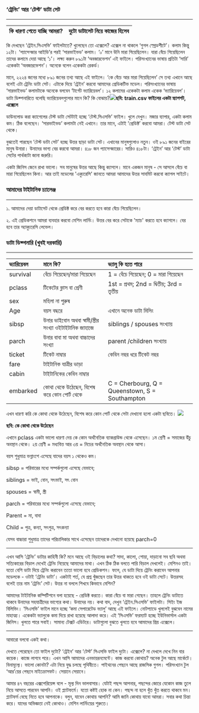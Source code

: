 ### ‘ট্রেনিং’ আর ‘টেস্ট’ ডাটা সেট

---

| কি ধারণা পেতে যাচ্ছি আমরা? | দুটো ডাটাসেট নিয়ে কাজের হিসেব |
| :--- | :--- |


কি দেখছেন ‘ট্রেইন.সিএসভি’ ফাইলটাতে? খুলেছেন তো এক্সেলে? এক্সেল না থাকলে ‘গুগল স্প্রেডশীটে’। কলাম কিন্তু ১২টা। ‘প্যাসেন্জার আইডি’র পরই ‘সারভাইভড’ কলাম। ‘০’ মানে উনি মারা গিয়েছিলেন। যারা বেঁচে গিয়েছিলেন তাদের কলামে দেয়া আছে ‘১’। লক্ষ্য করুন ৮৯১টা ‘অবজারভেশন’ এই ফাইলে। পরিসংখ্যানের ভাষায় প্রতিটা ‘সারি’ একেকটা ‘অবজারভেশন’। অনেকে বলেন একেকটা রেকর্ড।

মানে, ২২২৪ জনের মধ্যে ৮৯১ জনের তথ্য আছে এই ফাইলে। ‘কে বেঁচে আর মারা গিয়েছিলেন’ সে তথ্য এখানে আছে বলেই এটা ট্রেনিং ডাটা সেট। এটাকে দিয়ে ‘ট্রেইন’ করবো আমাদের প্রেডিকটিভ মডেল। পরিসংখ্যানের ভাষায় ‘সারভাইভড’ কলামটাকে অনেকে বলবেন ‘টার্গেট ভ্যারিয়েবল’। ১২ কলামের একেকটা কলাম একেক ‘ভ্যারিয়েবল’। ডাটা ডিক্শনারিতে বলেছি ভ্যারিয়েবলগুলোর মানে কি? কি বোঝায়?![](/assets/Slide5.png)**ছবি: train.csv ফাইলের একটা স্ন্যাপশট, এক্সেলে**

ডাউনলোড করা ক্যাগেলের টেস্ট ডাটা সেটটাই হচ্ছে ‘টেস্ট.সিএসভি’ ফাইল। খুলে দেখুন। মজার ব্যাপার, একটা কলাম কম। ঠিক বলেছেন। ‘সারভাইভড’ কলামটা নেই এখানে। তার মানে, এটাই ‘প্রেডিক্ট’ করবো আমরা। টেস্ট ডাটা সেট থেকে।

বুঝতেই পারছেন ‘টেস্ট ডাটা সেট’ হচ্ছে উত্তর ছাড়া ডাটা সেট। এখানের মানুষগুলোও নতুন। ওই ৮৯১ জনের বাইরের মানুষ উনারা। উনাদের ভাগ্য বের করবো আমরা। ৪১৮ জন প্যাসেন্জারের। সারিও ৪১৮টা। ‘ট্রেইন’ আর ‘টেস্ট’ ডাটা সেটের পার্থক্যটা জানা জরুরি।

একটা জিনিস জেনে রাখা ভালো। সব মানুষের উত্তর আছে কিন্তু ক্যাগলে। মানে একজন মানুষ - সে আসলে বেঁচে বা মারা গিয়েছিলেন কিনা। আর তাই মডেলের 'এক্যুরেসি' জানতে আমরা আমাদের উত্তর সাবমিট করবো ক্যাগল সাইটে।

### আমাদের টাইটানিক চ্যালেঞ্জ

---

১. আমাদের দেয়া ডাটাসেট থেকে প্রেডিক্ট করে বের করতে হবে কারা বেঁচে গিয়েছিলেন।

২. এই প্রেডিকশনে আমরা ব্যবহার করবো মেশিন লার্নিং। উত্তর বের করে সেটাকে 'ম্যাচ' করতে হবে ক্যাগলে। বের হবে তার অ্যাক্যুরেসি লেভেল।

### ডাটা ডিক্শনারি \(খুবই দরকারি\)

---

| ভ্যারিয়েবল | মানে কি? | ভ্যালু কি হতে পারে |
| :--- | :--- | :--- |
| survival | বেঁচে গিয়েছেন/মারা গিয়েছেন | 1 = বেঁচে গিয়েছেন; 0 = মারা গিয়েছেন |
| pclass | টিকেটের ক্লাস বা শ্রেণী | 1st = প্রথম; 2nd = দ্বিতীয়; 3rd = তৃতীয় |
| sex | মহিলা না পুরুষ |  |
| Age | বয়স বছরে | এখানে অনেক ডাটা মিসিং |
| sibsp | উনার ভাইবোন অথবা স্বামী/স্ত্রীর সংখ্যা ওইটাইটানিক জাহাজে | siblings / spouses সংখ্যায় |
| parch | উনার বাবা মা অথবা বাচ্চাদের সংখ্যা | parent /children সংখ্যায় |
| ticket | টিকেট নাম্বার | কেবিন নম্বর ধরে টিকেট নম্বর |
| fare | টাইটানিক যাত্রীর ভাড়া |  |
| cabin | টাইটানিকের কেবিন নাম্বার |  |
| embarked | কোথা থেকে উঠেছেন, বিশেষ করে কোন পোর্ট থেকে | C = Cherbourg, Q = Queenstown, S = Southampton |

এখন ধারণা করি কে কোথা থেকে উঠেছেন, বিশেষ করে কোন পোর্ট থেকে সেটা দেখানো হলো একটা ছবিতে। ![](/assets/Slide9.png)

**ছবি: কে কোথা থেকে উঠেছেন**

এখানে pclass একটা ভালো ধারণা দেয় কে কোন অর্থনৈতিক ব্যাকগ্রাউন্ড থেকে এসেছেন। ১ম শ্রেণী = সমাজের উঁচু অবস্থান থেকে। ২য় শ্রেণী = মধ্যবিত্ত আর ৩য় = নিচের অর্থনৈতিক অবস্থান থেকে আসা।

বয়স শুধুমাত্র ভগ্নাংশে এসেছে যাদের বয়স ১ থেকেও কম।

sibsp = পরিবারের মধ্যে সম্পর্কগুলো এসেছে যেভাবে;

siblings = ভাই, বোন, সৎভাই, সৎ বোন

spouses = স্বামী, স্ত্রী

parch = পরিবারের মধ্যে সম্পর্কগুলো এসেছে যেভাবে;

Parent = মা, বাবা

Child = পুত্র, কন্যা, সৎপুত্র, সৎকন্যা

যেসব বাচ্চারা শুধুমাত্র তাদের পরিচালিকার সাথে এসেছেন তাদেরকে দেখানো হয়েছে parch=0

---

এখন আসি ‘ট্রেনিং’ ডাটার কাহিনী কি? মনে আছে ওই বিড়ালের কথা? সাদা, কালো, শোয়া, দাড়ানো সব ছবি অথবা সত্যিকারের বিড়াল দেখেই ট্রেনিং নিয়েছে আমাদের মাথা। এখন ঠিক ঠিক বলতে পারি বিড়াল দেখলেই। মেশিনও তাই। যতো বেশি ডাটা দিয়ে ট্রেনিং করাবেন ততো ভালো হবে প্রেডিকশন। ফলে, যে ডাটা দিয়ে ট্রেনিং করাবেন আপনার মডেলকে - ওটাই ‘ট্রেনিং ডাটা’। একটাই শর্ত, যে প্রশ্ন খুঁজছেন তার উত্তর থাকতে হবে ওই ডাটা সেটে। উত্তরসহ বলেই তার নাম ‘ট্রেনিং’ সেট। উত্তর না বললে শিখবে কিভাবে মেশিন?

আমাদের টাইটানিক কম্পিটিশনে বলা হয়েছে - প্রেডিক্ট করতে। কারা বেঁচে বা মারা গেছেন। তাহলে ট্রেনিং ডাটাতে থাকবে উনাদের সহযাত্রীদের ভাগ্যের কথা। উনাদের নয়। কথা বাদ, দেখুন ‘ট্রেইন.সিএসভি’ ফাইলটা। সিইং ইজ বিলিভিং। ‘সিএসভি’ ফাইল মানে হচ্ছে ‘কমা সেপারেটেড ভ্যালু’ আছে এই ফাইলে। নোটপ্যাডে খুললেই বুঝবেন নামের মাহাত্ম্য। একেকটা ভ্যালুকে কমা দিয়ে রাখা হয়েছে আলাদা করে। এই ‘সিএসভি’ ফরম্যাট হচ্ছে ইউনিভার্সাল একটা জিনিস। খুলতে পারে সবাই। সামান্য টেক্সট এডিটরে। ডাটাগুলো বুঝতে খুলতে হবে আমাদের প্রিয় এক্সেলে।

---

আবারো বলবো একই কথা।

দেখতে পেরেছেন তো ফাইল দুটো? ‘ট্রেইন’ আর ‘টেস্ট’ সিএসভি ফাইল দুটো। এক্সেলে? না দেখলে দেখে নিন বার কয়েক। কাজে লাগবে পরে। এখন আসি আমাদের এনভায়রনমেন্টে। কাজ করবো কোথায়? অনেক টুল আছে মার্কেটে। বিনামূল্যে। ভালো কোনটা? এটা নিয়ে যুদ্ধ চলছে পৃথিবীতে। পাইথনের পেছনে আছে রাজসিক গুগল। পরিসংখ্যান টুল ‘আর’য়ের পেছনে মাইক্রোসফট। সেয়ানে সেয়ানে।

আমার ৪৭ বছরের এক্সপেরিয়েন্স বলে - মূল্য দিন ভালবাসার। যেটাই পছন্দ আপনার, পছন্দের জোরে যেকোন কাজ তুলে নিয়ে আসতে পারবেন আপনি। ওই প্ল্যাটফর্মে। যতো কষ্টই হোক না কেন। পছন্দ না হলে খুঁত খুঁত করতে থাকবে মন। প্ল্যাটফর্ম বেছে নিতে হবে আপনাকে। বলুন, যাবেন কোথায় আপনি? আমি জানি কোথায় যাবো আমরা। সবার কথা চিন্তা করে। যাদের অভিজ্ঞতা নেই কোথাও। মেশিন লার্নিংয়ের শুরুতে।

